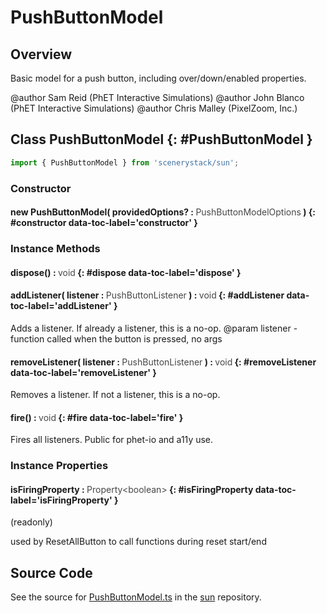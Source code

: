 # PushButtonModel

## Overview

Basic model for a push button, including over/down/enabled properties.

@author Sam Reid (PhET Interactive Simulations)
@author John Blanco (PhET Interactive Simulations)
@author Chris Malley (PixelZoom, Inc.)

## Class PushButtonModel {: #PushButtonModel }


```js
import { PushButtonModel } from 'scenerystack/sun';
```
### Constructor

#### new PushButtonModel( providedOptions? : <span style="font-weight: 400; opacity: 80%;">PushButtonModelOptions</span> ) {: #constructor data-toc-label='constructor' }

### Instance Methods

#### dispose() : <span style="font-weight: 400; opacity: 80%;">void</span> {: #dispose data-toc-label='dispose' }

#### addListener( listener : <span style="font-weight: 400; opacity: 80%;">PushButtonListener</span> ) : <span style="font-weight: 400; opacity: 80%;">void</span> {: #addListener data-toc-label='addListener' }

Adds a listener. If already a listener, this is a no-op.
@param listener - function called when the button is pressed, no args

#### removeListener( listener : <span style="font-weight: 400; opacity: 80%;">PushButtonListener</span> ) : <span style="font-weight: 400; opacity: 80%;">void</span> {: #removeListener data-toc-label='removeListener' }

Removes a listener. If not a listener, this is a no-op.

#### fire() : <span style="font-weight: 400; opacity: 80%;">void</span> {: #fire data-toc-label='fire' }

Fires all listeners.  Public for phet-io and a11y use.

### Instance Properties

#### isFiringProperty : <span style="font-weight: 400; opacity: 80%;">Property&lt;boolean&gt;</span> {: #isFiringProperty data-toc-label='isFiringProperty' }

(readonly)

used by ResetAllButton to call functions during reset start/end



## Source Code

See the source for [PushButtonModel.ts](https://github.com/phetsims/sun/blob/main/js/buttons/PushButtonModel.ts) in the [sun](https://github.com/phetsims/sun) repository.
